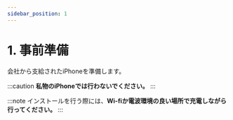 ```yaml
---
sidebar_position: 1
---
```

# 1. 事前準備

会社から支給されたiPhoneを準備します。

:::caution
**私物のiPhoneでは行わないでください。**
:::

:::note
インストールを行う際には、**Wi-fiか電波環境の良い場所で充電しながら行ってください。**
:::